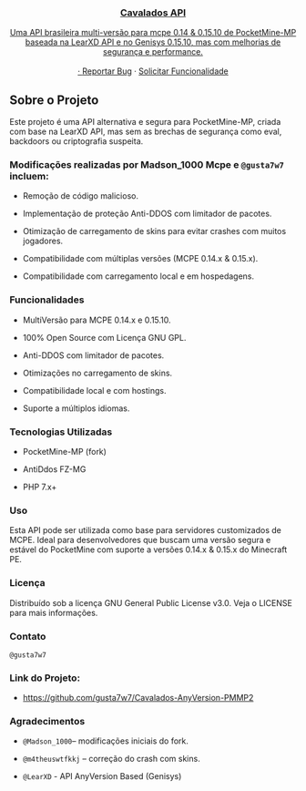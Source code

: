 <div align="side">
  <a href="https://github.com/gusta7w7/Cavalados-AnyVersion-PMMP2"
  </a><h3 align="center">Cavalados API</h3>  <p align="center">
    Uma API brasileira multi-versão para mcpe 0.14 & 0.15.10 de PocketMine-MP baseada na LearXD API e no Genisys 0.15.10, mas com melhorias de segurança e performance.
    <br />
    <br />
    ·
    <a href="https://github.com/gusta7w7/Cavalados-AnyVersion-PMMP2/issues">Reportar Bug</a>
    ·
    <a href="https://github.com/gusta7w7/Cavalados-AnyVersion-PMMP2/issues">Solicitar Funcionalidade</a>
  </p>
  
## Sobre o Projeto

Este projeto é uma API alternativa e segura para PocketMine-MP, criada com base na LearXD API, mas sem as brechas de segurança como eval, backdoors ou criptografia suspeita.

### Modificações realizadas por Madson_1000 Mcpe e ```@gusta7w7``` incluem:

- Remoção de código malicioso.

- Implementação de proteção Anti-DDOS com limitador de pacotes.

- Otimização de carregamento de skins para evitar crashes com muitos jogadores.

- Compatibilidade com múltiplas versões (MCPE 0.14.x & 0.15.x).

- Compatibilidade com carregamento local e em hospedagens.


### Funcionalidades

- MultiVersão para MCPE 0.14.x e 0.15.10.

- 100% Open Source com Licença GNU GPL.

- Anti-DDOS com limitador de pacotes.

- Otimizações no carregamento de skins.

- Compatibilidade local e com hostings.

- Suporte a múltiplos idiomas.


### Tecnologias Utilizadas

- PocketMine-MP (fork)
- AntiDdos FZ-MG

- PHP 7.x+

### Uso

Esta API pode ser utilizada como base para servidores customizados de MCPE. Ideal para desenvolvedores que buscam uma versão segura e estável do PocketMine com suporte a versões 0.14.x & 0.15.x do Minecraft PE.


### Licença

Distribuído sob a licença GNU General Public License v3.0. Veja o LICENSE para mais informações.

### Contato

```@gusta7w7```

### Link do Projeto: 

- https://github.com/gusta7w7/Cavalados-AnyVersion-PMMP2

### Agradecimentos

- ```@Madson_1000```– modificações iniciais do fork.

- ```@m4theuswtfkkj``` – correção do crash com skins.

- ```@LearXD``` - API AnyVersion Based (Genisys)
